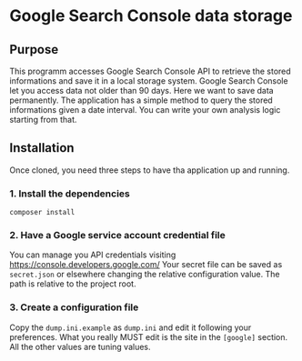 # Google Search Console data storage #

## Purpose ##

This programm accesses Google Search Console API to retrieve the stored
informations and save it in a local storage system.
Google Search Console let you access data not older than 90 days. Here
we want to save data permanently.
The application has a simple method to query the stored informations given a date interval.
You can write your own analysis logic starting from that.

## Installation ##
Once cloned, you need three steps to have tha application up and running.

### 1. Install the dependencies ###
```
composer install
```

### 2. Have a Google service account credential file ###
You can manage you API credentials visiting https://console.developers.google.com/
Your secret file can be saved as `secret.json` or elsewhere changing the relative configuration value. The path is relative to the project root.

### 3. Create a configuration file ###
Copy the `dump.ini.example` as `dump.ini` and edit it following your preferences.
What you really MUST edit is the site in the `[google]` section. All the other values are tuning values.

